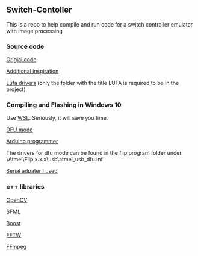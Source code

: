 ## Switch-Contoller
This is a repo to help compile and run code for a switch controller emulator with image processing

### Source code
[Origial code](https://github.com/progmem/Switch-Fightstick)

[Additional inspiration](https://github.com/shinyquagsire23/Switch-Fightstick)

[Lufa drivers](https://github.com/abcminiuser/lufa/releases) 
(only the folder with the title LUFA is required to be in the project)

### Compiling and Flashing in Windows 10
Use [WSL](https://docs.microsoft.com/en-us/windows/wsl/install-win10). Seriously, it will save you time.

[DFU mode](https://www.arduino.cc/en/Hacking/DFUProgramming8U2)

[Arduino programmer](https://www.microchip.com/DevelopmentTools/ProductDetails/PartNO/FLIP)

The drivers for dfu mode can be found in the flip program folder under \Atmel\Flip x.x.x\usb\atmel_usb_dfu.inf

[Serial adpater I used](https://www.adafruit.com/product/954?gclid=EAIaIQobChMIiKO1ptid5wIVk4nICh0g3wwxEAkYAiABEgIY-PD_BwE)

### c++ libraries

[OpenCV](https://opencv.org/)

[SFML](https://www.sfml-dev.org/)

[Boost](https://www.boost.org/)

[FFTW](http://www.fftw.org/)

[FFmpeg](https://www.ffmpeg.org/)
